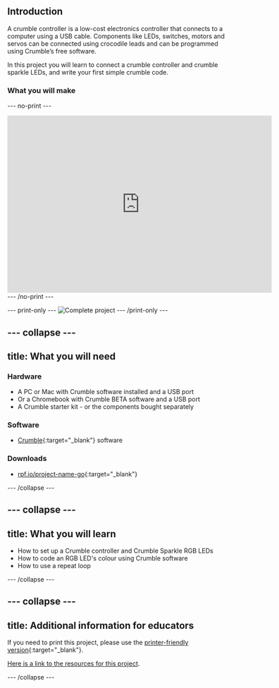 ## Introduction

A crumble controller is a low-cost electronics controller that connects to a computer using a USB cable. Components like LEDs, switches, motors and servos can be connected using crocodile leads and can be programmed using Crumble’s free software.

In this project you will learn to connect a crumble controller and crumble sparkle LEDs, and write your first simple crumble code.

### What you will make

--- no-print ---


<div class="scratch-preview">
  <iframe allowtransparency="true" width="600" height="402" src="https://scratch.mit.edu/projects/embed/160619869/?autostart=false" frameborder="0"></iframe>
</div>
--- /no-print ---

--- print-only ---
![Complete project](images/showcase_static.png)
--- /print-only ---

--- collapse ---
---
title: What you will need
---
### Hardware

+ A PC or Mac with Crumble software installed and a USB port
+ Or a Chromebook with Crumble BETA software and a USB port
+ A Crumble starter kit - or the components bought separately

### Software

+ [Crumble](https://redfernelectronics.co.uk/crumble-software/){:target="_blank"} software

### Downloads

+ [rpf.io/project-name-go](http://rpf.io/project-name-go){:target="_blank"}

--- /collapse ---

--- collapse ---
---
title: What you will learn
---

+ How to set up a Crumble controller and Crumble Sparkle RGB LEDs
+ How to code an RGB LED's colour using Crumble software
+ How to use a repeat loop

--- /collapse ---

--- collapse ---
---
title: Additional information for educators
---

If you need to print this project, please use the [printer-friendly version](https://projects.raspberrypi.org/en/projects/project-name/print){:target="_blank"}.

[Here is a link to the resources for this project](http://rpf.io/project-name-go).

--- /collapse ---
